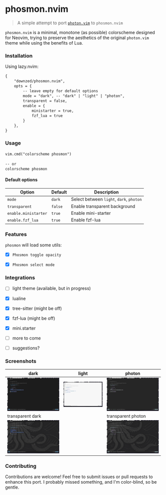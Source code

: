 # phosmon.nvim
> A simple attempt to port [`photon.vim`](https://github.com/axvr/photon.vim) to `phosmon.nvim`

`phosmon.nvim` is a minimal, monotone (as possible) colorscheme designed for Neovim, trying to preserve the aesthetics of the original `photon.vim` theme while using the benefits of Lua.

### Installation
Using lazy.nvim:
```
{
    "downzed/phosmon.nvim",
    opts = {
        -- leave empty for default options
        mode = "dark", -- "dark" | "light" | "photon",
        transparent = false,
        enable = {
            ministarter = true,
            fzf_lua = true
        }
    },
}
```

### Usage
```
vim.cmd("colorscheme phosmon")

-- or
colorscheme phosmon
```


#### Default options
| Option | Default | Description |
| --- | --- | --- |
| `mode` | `dark` | Select between `light`, `dark`, `photon` |
| `transparent` | `false` | Enable transparent background |
| `enable.ministarter` | `true` | Enable mini-starter |
| `enable.fzf_lua` | `true` | Enable fzf-lua |

### Features
`phosmon` will load some utils:
- [x] `Phosmon toggle opacity`
- [x] `Phosmon select mode`


### Integrations
- [ ] light theme (available, but in progress)
- [x] lualine
- [x] tree-sitter (might be off)
- [x] fzf-lua (might be off)
- [x] mini.starter
- [ ] more to come
- [ ] suggestions?


### Screenshots
| dark                            | light                           | photon  |
| ----------------------------------- | ----------------------------------- |----------------------------------- |
| [![dark](./screenshots/dark.png)](./screenshots/dark.png) | [![light](./screenshots/light.png)](./screenshots/light.png) | [![photon](./screenshots/photon.png)](./screenshots/photon.png) |
| transparent dark                            |                            | transparent photon  |
| [![transparent dark](./screenshots/dark-trans.png)](./screenshots/dark-trans.png) |  | [![transparent photon](./screenshots/photon-trans.png)](./screenshots/photon-trans.png) |



### Contributing
Contributions are welcome! Feel free to submit issues or pull requests to enhance this port.
I probably missed something, and I'm color-blind, so be gentle.

